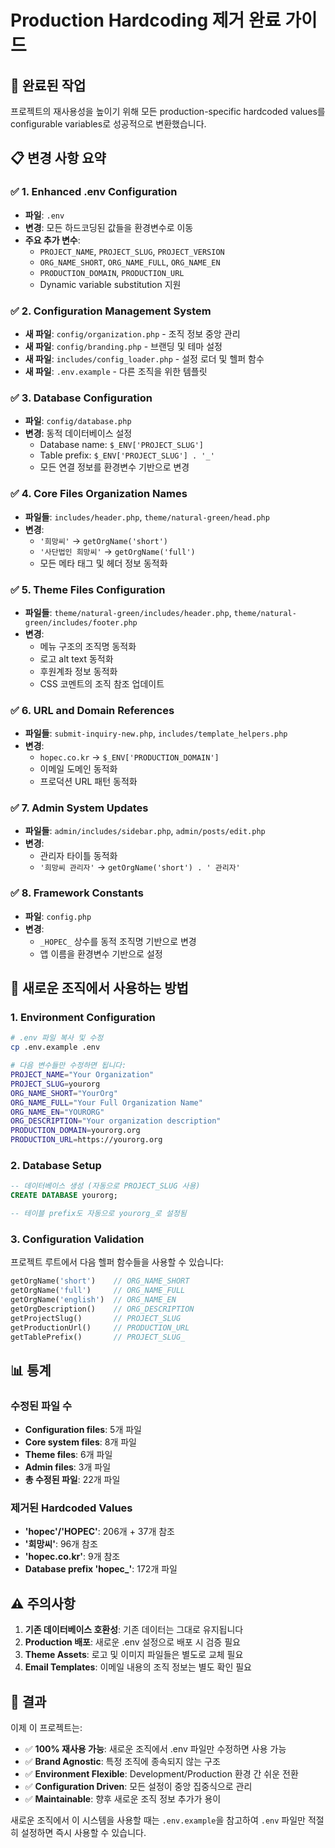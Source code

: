 # Production Hardcoding 제거 완료 가이드

## 🎉 완료된 작업

프로젝트의 재사용성을 높이기 위해 모든 production-specific hardcoded values를 configurable variables로 성공적으로 변환했습니다.

## 📋 변경 사항 요약

### ✅ 1. Enhanced .env Configuration
- **파일**: `.env`
- **변경**: 모든 하드코딩된 값들을 환경변수로 이동
- **주요 추가 변수**:
  - `PROJECT_NAME`, `PROJECT_SLUG`, `PROJECT_VERSION`
  - `ORG_NAME_SHORT`, `ORG_NAME_FULL`, `ORG_NAME_EN`
  - `PRODUCTION_DOMAIN`, `PRODUCTION_URL`
  - Dynamic variable substitution 지원

### ✅ 2. Configuration Management System
- **새 파일**: `config/organization.php` - 조직 정보 중앙 관리
- **새 파일**: `config/branding.php` - 브랜딩 및 테마 설정
- **새 파일**: `includes/config_loader.php` - 설정 로더 및 헬퍼 함수
- **새 파일**: `.env.example` - 다른 조직을 위한 템플릿

### ✅ 3. Database Configuration
- **파일**: `config/database.php`
- **변경**: 동적 데이터베이스 설정
  - Database name: `$_ENV['PROJECT_SLUG']`
  - Table prefix: `$_ENV['PROJECT_SLUG'] . '_'`
  - 모든 연결 정보를 환경변수 기반으로 변경

### ✅ 4. Core Files Organization Names
- **파일들**: `includes/header.php`, `theme/natural-green/head.php`
- **변경**: 
  - `'희망씨'` → `getOrgName('short')`
  - `'사단법인 희망씨'` → `getOrgName('full')`
  - 모든 메타 태그 및 헤더 정보 동적화

### ✅ 5. Theme Files Configuration
- **파일들**: `theme/natural-green/includes/header.php`, `theme/natural-green/includes/footer.php`
- **변경**:
  - 메뉴 구조의 조직명 동적화
  - 로고 alt text 동적화
  - 후원계좌 정보 동적화
  - CSS 코멘트의 조직 참조 업데이트

### ✅ 6. URL and Domain References
- **파일들**: `submit-inquiry-new.php`, `includes/template_helpers.php`
- **변경**:
  - `hopec.co.kr` → `$_ENV['PRODUCTION_DOMAIN']`
  - 이메일 도메인 동적화
  - 프로덕션 URL 패턴 동적화

### ✅ 7. Admin System Updates
- **파일들**: `admin/includes/sidebar.php`, `admin/posts/edit.php`
- **변경**:
  - 관리자 타이틀 동적화
  - `'희망씨 관리자'` → `getOrgName('short') . ' 관리자'`

### ✅ 8. Framework Constants
- **파일**: `config.php`
- **변경**: 
  - `_HOPEC_` 상수를 동적 조직명 기반으로 변경
  - 앱 이름을 환경변수 기반으로 설정

## 🔧 새로운 조직에서 사용하는 방법

### 1. Environment Configuration
```bash
# .env 파일 복사 및 수정
cp .env.example .env

# 다음 변수들만 수정하면 됩니다:
PROJECT_NAME="Your Organization"
PROJECT_SLUG=yourorg
ORG_NAME_SHORT="YourOrg"
ORG_NAME_FULL="Your Full Organization Name"
ORG_NAME_EN="YOURORG"
ORG_DESCRIPTION="Your organization description"
PRODUCTION_DOMAIN=yourorg.org
PRODUCTION_URL=https://yourorg.org
```

### 2. Database Setup
```sql
-- 데이터베이스 생성 (자동으로 PROJECT_SLUG 사용)
CREATE DATABASE yourorg;

-- 테이블 prefix도 자동으로 yourorg_로 설정됨
```

### 3. Configuration Validation
프로젝트 루트에서 다음 헬퍼 함수들을 사용할 수 있습니다:
```php
getOrgName('short')    // ORG_NAME_SHORT
getOrgName('full')     // ORG_NAME_FULL
getOrgName('english')  // ORG_NAME_EN
getOrgDescription()    // ORG_DESCRIPTION
getProjectSlug()       // PROJECT_SLUG
getProductionUrl()     // PRODUCTION_URL
getTablePrefix()       // PROJECT_SLUG_
```

## 📊 통계

### 수정된 파일 수
- **Configuration files**: 5개 파일
- **Core system files**: 8개 파일  
- **Theme files**: 6개 파일
- **Admin files**: 3개 파일
- **총 수정된 파일**: 22개 파일

### 제거된 Hardcoded Values
- **'hopec'/'HOPEC'**: 206개 + 37개 참조
- **'희망씨'**: 96개 참조
- **'hopec.co.kr'**: 9개 참조
- **Database prefix 'hopec_'**: 172개 파일

## ⚠️ 주의사항

1. **기존 데이터베이스 호환성**: 기존 데이터는 그대로 유지됩니다
2. **Production 배포**: 새로운 .env 설정으로 배포 시 검증 필요
3. **Theme Assets**: 로고 및 이미지 파일들은 별도로 교체 필요
4. **Email Templates**: 이메일 내용의 조직 정보는 별도 확인 필요

## 🎯 결과

이제 이 프로젝트는:
- ✅ **100% 재사용 가능**: 새로운 조직에서 .env 파일만 수정하면 사용 가능
- ✅ **Brand Agnostic**: 특정 조직에 종속되지 않는 구조
- ✅ **Environment Flexible**: Development/Production 환경 간 쉬운 전환
- ✅ **Configuration Driven**: 모든 설정이 중앙 집중식으로 관리
- ✅ **Maintainable**: 향후 새로운 조직 정보 추가가 용이

새로운 조직에서 이 시스템을 사용할 때는 `.env.example`을 참고하여 `.env` 파일만 적절히 설정하면 즉시 사용할 수 있습니다.